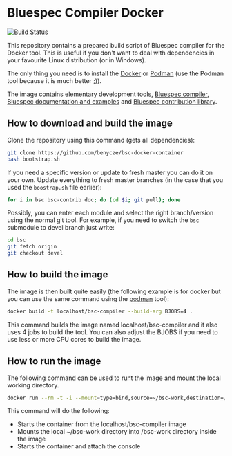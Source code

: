 # Bluespec Compiler Docker

[![Build Status](https://travis-ci.com/benycze/bsc-docker-container.svg?branch=master)](https://travis-ci.com/benycze/bsc-docker-container)

This repository contains a prepared build script of Bluespec compiler for the Docker tool. This is useful if you don't want to deal with dependencies in your favourite Linux distribution (or in Windows).

The only thing you need is to install the [Docker](https://www.docker.com/) or [Podman](https://podman.io/) (use the Podman tool because it is much better ;)).

The image  contains elementary development tools, [Bluespec compiler](https://github.com/B-Lang-org/bsc), [Bluespec documentation and examples](https://github.com/BSVLang/Main.git) and [Bluespec contribution library](https://github.com/B-Lang-org/bsc-contrib).

## How to download and build the image

Clone the repository using this command (gets all dependencies):

```bash
git clone https://github.com/benycze/bsc-docker-container
bash bootstrap.sh
```

If you need a specific version or update to fresh master you can do it on your own. Update everything to fresh master branches (in the case that you used the `boostrap.sh` file earlier):		
```bash
for i in bsc bsc-contrib doc; do (cd $i; git pull); done
```

Possibly, you can enter each module and select the right branch/version using the normal git tool. For example, if you need to switch the `bsc` submodule to devel branch just write:

```bash
cd bsc
git fetch origin
git checkout devel
```

## How to build the image

The image is then built quite easily (the following example is for docker but you can use the same command using the [podman](https://podman.io/) tool):

```bash
docker build -t localhost/bsc-compiler --build-arg BJOBS=4 .
```

This command builds the image named localhost/bsc-compiler and it also uses 4 jobs to build the tool. You can also adjust the BJOBS if you need to use less or more CPU cores to build the image.

## How to run the image

The following command can be used to runt the image and mount the local working directory.

```bash
docker run --rm -t -i --mount=type=bind,source=~/bsc-work,destination=/bsc-work localhost/bsc-compiler bash
```

This command will do the following:

* Starts the container from the localhost/bsc-compiler image
* Mounts the local ~/bsc-work directory into /bsc-work directory inside the image
* Starts the container and attach the console
